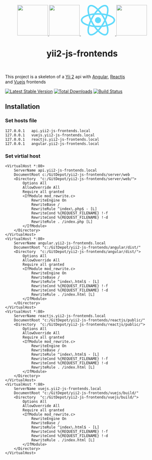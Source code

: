<p align="center">
    <a href="https://github.com/yiisoft" target="_blank">
        <img src="https://avatars0.githubusercontent.com/u/993323" height="100px">
    </a>
    <a href="https://github.com/angular" target="_blank">
        <img src="https://avatars0.githubusercontent.com/u/139426" height="100px">
    </a>
    <a href="https://github.com/facebook/react" target="_blank">
        <img src="data:image/svg+xml;base64,PHN2ZyB4bWxucz0iaHR0cDovL3d3dy53My5vcmcvMjAwMC9zdmciIHZpZXdCb3g9Ii0xMS41IC0xMC4yMzE3NCAyMyAyMC40NjM0OCI+CiAgPHRpdGxlPlJlYWN0IExvZ288L3RpdGxlPgogIDxjaXJjbGUgY3g9IjAiIGN5PSIwIiByPSIyLjA1IiBmaWxsPSIjNjFkYWZiIi8+CiAgPGcgc3Ryb2tlPSIjNjFkYWZiIiBzdHJva2Utd2lkdGg9IjEiIGZpbGw9Im5vbmUiPgogICAgPGVsbGlwc2Ugcng9IjExIiByeT0iNC4yIi8+CiAgICA8ZWxsaXBzZSByeD0iMTEiIHJ5PSI0LjIiIHRyYW5zZm9ybT0icm90YXRlKDYwKSIvPgogICAgPGVsbGlwc2Ugcng9IjExIiByeT0iNC4yIiB0cmFuc2Zvcm09InJvdGF0ZSgxMjApIi8+CiAgPC9nPgo8L3N2Zz4K" alt="" height="100">
    </a>
    <a href="https://github.com/vuejs/vue" target="_blank">
        <img src="https://vuejs.org/images/logo.png" height="100px">
    </a>
    <h1 align="center">yii2-js-frontends</h1>
    <br>
</p>

This project is a skeleton of a [Yii 2](http://www.yiiframework.com/) api 
with [Angular](https://angular.io/), 
[Reactjs](https://reactjs.org)  
and [Vuejs](https://vuejs.org/) frontends

[![Latest Stable Version](https://img.shields.io/packagist/v/claudejanz/yii2-js-frontends.svg)](https://packagist.org/packages/claudejanz/yii2-js-frontends)
[![Total Downloads](https://img.shields.io/packagist/dt/claudejanz/yii2-js-frontends.svg)](https://packagist.org/packages/claudejanz/yii2-js-frontends)
[![Build Status](https://travis-ci.org/claudejanz/yii2-js-frontends.svg?branch=master)](https://travis-ci.org/claudejanz/yii2-js-frontends)

## Installation

### Set hosts file
~~~
127.0.0.1	api.yii2-js-frontends.local
127.0.0.1	vuejs.yii2-js-frontends.local
127.0.0.1	reactjs.yii2-js-frontends.local
127.0.0.1	angular.yii2-js-frontends.local
~~~

### Set virtial host
~~~
<VirtualHost *:80>
	ServerName api.yii2-js-frontends.local
	DocumentRoot c:/GitDepot/yii2-js-frontends/server/web
	<Directory  "c:/GitDepot/yii2-js-frontends/server/web/">
		Options All
		AllowOverride All
		Require all granted
		<IfModule mod_rewrite.c>
			RewriteEngine On
			RewriteBase /
			RewriteRule ^index\.php$ - [L]
			RewriteCond %{REQUEST_FILENAME} !-f
			RewriteCond %{REQUEST_FILENAME} !-d
			RewriteRule . /index.php [L]
		</IfModule>
	</Directory>
</VirtualHost>
<VirtualHost *:80>
    ServerName angular.yii2-js-frontends.local
    DocumentRoot "c:/GitDepot/yii2-js-frontends/angular/dist/"    
    <Directory  "c:/GitDepot/yii2-js-frontends/angular/dist/">
		Options All
		AllowOverride All
		Require all granted
		<IfModule mod_rewrite.c>
			RewriteEngine On
			RewriteBase /
			RewriteRule ^index\.html$ - [L]
			RewriteCond %{REQUEST_FILENAME} !-f
			RewriteCond %{REQUEST_FILENAME} !-d
			RewriteRule . /index.html [L]
		</IfModule>
	</Directory>
</VirtualHost>
<VirtualHost *:80>
    ServerName reactjs.yii2-js-frontends.local
    DocumentRoot "c:/GitDepot/yii2-js-frontends/reactjs/public/"    
    <Directory  "c:/GitDepot/yii2-js-frontends/reactjs/public/">
		Options All
		AllowOverride All
		Require all granted
		<IfModule mod_rewrite.c>
			RewriteEngine On
			RewriteBase /
			RewriteRule ^index\.html$ - [L]
			RewriteCond %{REQUEST_FILENAME} !-f
			RewriteCond %{REQUEST_FILENAME} !-d
			RewriteRule . /index.html [L]
		</IfModule>
	</Directory>
</VirtualHost>
<VirtualHost *:80>
    ServerName vuejs.yii2-js-frontends.local
    DocumentRoot "c:/GitDepot/yii2-js-frontends/vuejs/build/"    
    <Directory  "c:/GitDepot/yii2-js-frontends/vuejs/build/">
		Options All
		AllowOverride All
		Require all granted
		<IfModule mod_rewrite.c>
			RewriteEngine On
			RewriteBase /
			RewriteRule ^index\.html$ - [L]
			RewriteCond %{REQUEST_FILENAME} !-f
			RewriteCond %{REQUEST_FILENAME} !-d
			RewriteRule . /index.html [L]
		</IfModule>
	</Directory>
</VirtualHost>
~~~
